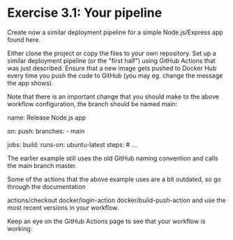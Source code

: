 # Exercise 3.1: Your pipeline
Create now a similar deployment pipeline for a simple Node.js/Express app found here.

Either clone the project or copy the files to your own repository. Set up a similar deployment pipeline (or the "first half") using GitHub Actions that was just described. Ensure that a new image gets pushed to Docker Hub every time you push the code to GitHub (you may eg. change the message the app shows).

Note that there is an important change that you should make to the above workflow configuration, the branch should be named main:

name: Release Node.js app

on:
  push:
    branches:
      - main

jobs:
  build:
    runs-on: ubuntu-latest
    steps:
      # ...

The earlier example still uses the old GitHub naming convention and calls the main branch master.

Some of the actions that the above example uses are a bit outdated, so go through the documentation

actions/checkout
docker/login-action
docker/build-push-action
and use the most recent versions in your workflow.

Keep an eye on the GitHub Actions page to see that your workflow is working: